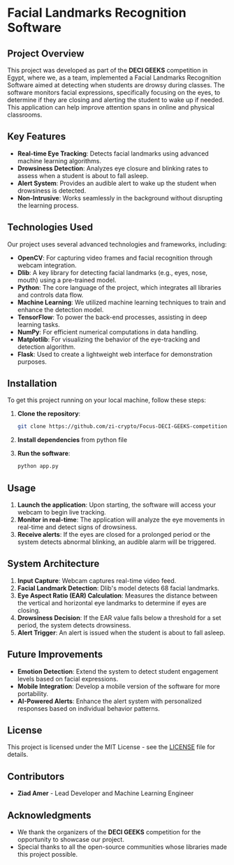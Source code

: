 # Facial Landmarks Recognition Software

## Project Overview

This project was developed as part of the **DECI GEEKS** competition in Egypt, where we, as a team, implemented a Facial Landmarks Recognition Software aimed at detecting when students are drowsy during classes. The software monitors facial expressions, specifically focusing on the eyes, to determine if they are closing and alerting the student to wake up if needed. This application can help improve attention spans in online and physical classrooms.

## Key Features

- **Real-time Eye Tracking**: Detects facial landmarks using advanced machine learning algorithms.
- **Drowsiness Detection**: Analyzes eye closure and blinking rates to assess when a student is about to fall asleep.
- **Alert System**: Provides an audible alert to wake up the student when drowsiness is detected.
- **Non-Intrusive**: Works seamlessly in the background without disrupting the learning process.

## Technologies Used

Our project uses several advanced technologies and frameworks, including:

- **OpenCV**: For capturing video frames and facial recognition through webcam integration.
- **Dlib**: A key library for detecting facial landmarks (e.g., eyes, nose, mouth) using a pre-trained model.
- **Python**: The core language of the project, which integrates all libraries and controls data flow.
- **Machine Learning**: We utilized machine learning techniques to train and enhance the detection model.
- **TensorFlow**: To power the back-end processes, assisting in deep learning tasks.
- **NumPy**: For efficient numerical computations in data handling.
- **Matplotlib**: For visualizing the behavior of the eye-tracking and detection algorithm.
- **Flask**: Used to create a lightweight web interface for demonstration purposes.
  
## Installation

To get this project running on your local machine, follow these steps:

1. **Clone the repository**:
    ```bash
    git clone https://github.com/zi-crypto/Focus-DECI-GEEKS-competition.git
    ```
   
2. **Install dependencies** from python file

3. **Run the software**:
    ```bash
    python app.py
    ```

## Usage

1. **Launch the application**: Upon starting, the software will access your webcam to begin live tracking.
2. **Monitor in real-time**: The application will analyze the eye movements in real-time and detect signs of drowsiness.
3. **Receive alerts**: If the eyes are closed for a prolonged period or the system detects abnormal blinking, an audible alarm will be triggered.

## System Architecture

1. **Input Capture**: Webcam captures real-time video feed.
2. **Facial Landmark Detection**: Dlib's model detects 68 facial landmarks.
3. **Eye Aspect Ratio (EAR) Calculation**: Measures the distance between the vertical and horizontal eye landmarks to determine if eyes are closing.
4. **Drowsiness Decision**: If the EAR value falls below a threshold for a set period, the system detects drowsiness.
5. **Alert Trigger**: An alert is issued when the student is about to fall asleep.

## Future Improvements

- **Emotion Detection**: Extend the system to detect student engagement levels based on facial expressions.
- **Mobile Integration**: Develop a mobile version of the software for more portability.
- **AI-Powered Alerts**: Enhance the alert system with personalized responses based on individual behavior patterns.

## License

This project is licensed under the MIT License - see the [LICENSE](LICENSE) file for details.

## Contributors

- **Ziad Amer** - Lead Developer and Machine Learning Engineer

## Acknowledgments

- We thank the organizers of the **DECI GEEKS** competition for the opportunity to showcase our project.
- Special thanks to all the open-source communities whose libraries made this project possible.

